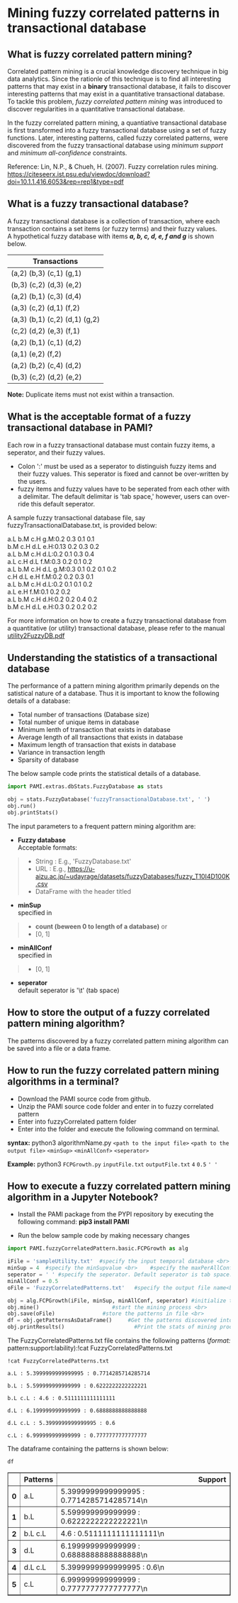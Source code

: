 # Mining fuzzy correlated patterns in transactional database

## What is fuzzy correlated pattern mining?

Correlated pattern mining is a crucial knowledge discovery technique in big data analytics. Since the rationle of this technique is to find all interesting patterns that may exist in a **binary** transactional database, it fails to discover interesting patterns that may exist in a quantitative transactional database. To tackle this problem, *fuzzy correlated pattern mining* was introduced to discover regularities in a quantitative transactional database.

In the fuzzy correlated pattern mining, a quantiative transactional database is first transformed into a fuzzy transactional database using a set of fuzzy functions. Later, interesting patterns, called fuzzy correlated patterns, were discovered from the fuzzy transactional database using *minimum support* and *minimum all-confidence* constraints.

Reference: Lin, N.P., & Chueh, H. (2007). Fuzzy correlation rules mining. https://citeseerx.ist.psu.edu/viewdoc/download?doi=10.1.1.416.6053&rep=rep1&type=pdf

## What is a fuzzy transactional database?

A fuzzy transactional database is a collection of transaction, where each transaction contains a set items  (or fuzzy terms) and their fuzzy values.  <br >
A hypothetical fuzzy database with items **_a, b, c, d, e, f and g_** is shown below.

| Transactions|                                     
| --- |                                              
| (a,2) (b,3) (c,1) (g,1) |                          
| (b,3) (c,2) (d,3) (e,2) |                          
| (a,2) (b,1) (c,3) (d,4) |                          
| (a,3) (c,2) (d,1) (f,2) |                          
| (a,3) (b,1) (c,2) (d,1) (g,2) |                    
| (c,2) (d,2) (e,3) (f,1) |                          
| (a,2) (b,1) (c,1) (d,2) |                          
| (a,1) (e,2) (f,2) |
| (a,2) (b,2) (c,4) (d,2) |
| (b,3) (c,2) (d,2) (e,2) |

__Note:__  Duplicate items must not exist within a transaction.

## What is the acceptable format of a fuzzy transactional database in PAMI?

Each row in a fuzzy transactional database must contain fuzzy items, a seperator, and their fuzzy values. <br>
- Colon ':' must be used as a seperator to distinguish fuzzy items and their fuzzy values. This seperator is fixed and cannot be over-written by the users.
- fuzzy items and fuzzy values have to be seperated from each other with a delimitar. The default delimitar is 'tab space,' however, users can over-ride this default seperator.

A sample fuzzy transactional database file, say fuzzyTransactionalDatabase.txt, is provided below:

a.L b.M c.H g.M:0.2 0.3 0.1 0.1 <br>
b.M c.H d.L e.H:0.13 0.2 0.3 0.2 <br>
a.L b.M c.H d.L:0.2 0.1 0.3 0.4 <br>
a.L c.H d.L f.M:0.3 0.2 0.1 0.2 <br>
a.L b.M c.H d.L g.M:0.3 0.1 0.2 0.1 0.2 <br>
c.H d.L e.H f.M:0.2 0.2 0.3 0.1 <br>
a.L b.M c.H d.L:0.2 0.1 0.1 0.2 <br>
a.L e.H f.M:0.1 0.2 0.2 <br>
a.L b.M c.H d.H:0.2 0.2 0.4 0.2 <br>
b.M c.H d.L e.H:0.3 0.2 0.2 0.2 <br>


For more information on how to create a fuzzy transactional database from a quantitative (or utility) transactional database, please refer to the manual [utility2FuzzyDB.pdf](utility2FuzzyDB.pdf)

## Understanding the statistics of a transactional database

The performance of a pattern mining algorithm primarily depends on the satistical nature of a database. Thus it is important to know the following details of a database: 
* Total number of transactions (Database size)
* Total number of unique items in database
* Minimum lenth of transaction that exists in database
* Average length of all transactions that exists in database
* Maximum length of transaction that exists in database 
* Variance in transaction length
* Sparsity of database

The below sample code prints the statistical details of a database.

```python
import PAMI.extras.dbStats.FuzzyDatabase as stats

obj = stats.FuzzyDatabase('fuzzyTransactionalDatabase.txt', ' ')
obj.run()
obj.printStats() 
```

The input parameters to a frequent pattern mining algorithm are: 
* __Fuzzy database__  <br> Acceptable formats:
> * String : E.g., 'FuzzyDatabase.txt'
> * URL  : E.g., https://u-aizu.ac.jp/~udayrage/datasets/fuzzyDatabases/fuzzy_T10I4D100K.csv
> * DataFrame with the header titled 

* __minSup__  <br> specified in 
> * __count (beween 0 to length of a database)__ or 
> * [0, 1]

* __minAllConf__  <br> specified in 
> * [0, 1]

* __seperator__ <br> default seperator is '\t' (tab space)

## How to store the output of a fuzzy correlated pattern mining algorithm?
The patterns discovered by a fuzzy correlated pattern mining algorithm can be saved into a file or a data frame.

## How to run the fuzzy correlated pattern mining algorithms in a terminal?

* Download the PAMI source code from github.
* Unzip the PAMI source code folder and enter in to fuzzy correlated pattern
* Enter into fuzzyCorrelated pattern  folder
* Enter into the folder and execute the  following command on terminal.

__syntax:__ python3 algorithmName.py `<path to the input file>` `<path to the output file>` `<minSup>`  `<minAllConf>`  `<seperator>`

__Example:__ python3 `FCPGrowth.py` `inputFile.txt` `outputFile.txt` `4`  `0.5`  `' '`

## How to execute a fuzzy correlated pattern mining algorithm in a Jupyter Notebook?

- Install the PAMI package from the PYPI repository by executing the following command:   **pip3 install PAMI**
* Run the below sample code by making necessary changes


```python
import PAMI.fuzzyCorrelatedPattern.basic.FCPGrowth as alg 

iFile = 'sampleUtility.txt'  #specify the input temporal database <br>
minSup = 4  #specify the minSupvalue <br>    #specify the maxPerAllConfValue <br>
seperator = ' ' #specify the seperator. Default seperator is tab space. <br>
minAllConf = 0.5
oFile = 'FuzzyCorrelatedPatterns.txt'   #specify the output file name<br>

obj = alg.FCPGrowth(iFile, minSup, minAllConf, seperator) #initialize the algorithm <br>
obj.mine()                       #start the mining process <br>
obj.save(oFile)               #store the patterns in file <br>
df = obj.getPatternsAsDataFrame()     #Get the patterns discovered into a dataframe <br>
obj.printResults()                      #Print the stats of mining process
```

The FuzzyCorrelatedPatterns.txt file contains the following patterns (*format:* pattern:support:lability):!cat FuzzyCorrelatedPatterns.txt


```terminal
!cat FuzzyCorrelatedPatterns.txt
```

    a.L : 5.3999999999999995 : 0.7714285714285714
     
    b.L : 5.599999999999999 : 0.6222222222222221
     
    b.L c.L : 4.6 : 0.5111111111111111
     
    d.L : 6.199999999999999 : 0.6888888888888888
     
    d.L c.L : 5.3999999999999995 : 0.6
     
    c.L : 6.999999999999999 : 0.7777777777777777
     


The dataframe containing the patterns is shown below:


```python
df
```




<div>
<style scoped>
    .dataframe tbody tr th:only-of-type {
        vertical-align: middle;
    }

    .dataframe tbody tr th {
        vertical-align: top;
    }

    .dataframe thead th {
        text-align: right;
    }
</style>
<table border="1" class="dataframe">
  <thead>
    <tr style="text-align: right;">
      <th></th>
      <th>Patterns</th>
      <th>Support</th>
    </tr>
  </thead>
  <tbody>
    <tr>
      <th>0</th>
      <td>a.L</td>
      <td>5.3999999999999995 : 0.7714285714285714\n</td>
    </tr>
    <tr>
      <th>1</th>
      <td>b.L</td>
      <td>5.599999999999999 : 0.6222222222222221\n</td>
    </tr>
    <tr>
      <th>2</th>
      <td>b.L c.L</td>
      <td>4.6 : 0.5111111111111111\n</td>
    </tr>
    <tr>
      <th>3</th>
      <td>d.L</td>
      <td>6.199999999999999 : 0.6888888888888888\n</td>
    </tr>
    <tr>
      <th>4</th>
      <td>d.L c.L</td>
      <td>5.3999999999999995 : 0.6\n</td>
    </tr>
    <tr>
      <th>5</th>
      <td>c.L</td>
      <td>6.999999999999999 : 0.7777777777777777\n</td>
    </tr>
  </tbody>
</table>
</div>


